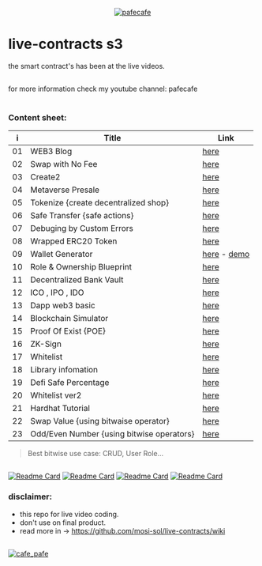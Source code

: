 <p align="center"> 
  <!-- <a href="https://twitter.com/cafe_pafe" target="blank"><img src="https://img.shields.io/twitter/follow/cafe_pafe?logo=twitter&style=plastic&labelColor=334455" alt="cafe_pafe" /></a>  --> 
<a href="https://youtube.com/pafecafe" target="blank"><img src="https://img.shields.io/badge/youtube-watch-red/follow/cafe_pafe?logo=youtube&style=plastic&logoColor=red&labelColor=334455" alt="pafecafe" /></a> 
</p>

# live-contracts s3
the smart contract's has been at the live videos.
##
for more information check my youtube channel: pafecafe

#
### Content sheet:

| i | Title | Link |
| --- | --- | --- |
| 01 | WEB3 Blog | [here](https://github.com/mosi-sol/live-contract-s3/tree/main/01-Web3%20Blog) | 
| 02 | Swap with No Fee | [here](https://github.com/mosi-sol/live-contract-s3/tree/main/02-Swap%20No%20Fee) | 
| 03 | Create2 | [here](https://github.com/mosi-sol/live-contract-s3/tree/main/03-%20Create2) | 
| 04 | Metaverse Presale | [here](https://github.com/mosi-sol/live-contract-s3/tree/main/04-Metaverse%20-%20sell%20lands%20logic) | 
| 05 | Tokenize {create decentralized shop} | [here](https://github.com/mosi-sol/live-contract-s3/tree/main/05-Tokenize) | 
| 06 | Safe Transfer {safe actions} | [here](https://github.com/mosi-sol/live-contract-s3/tree/main/06-SafeTransfer) | 
| 07 | Debuging by Custom Errors | [here](https://github.com/mosi-sol/live-contract-s3/tree/main/07-Error%20Debug) | 
| 08 | Wrapped ERC20 Token | [here](https://github.com/mosi-sol/live-contract-s3/tree/main/08-Wraped%20Token) | 
| 09 | Wallet Generator | [here](https://github.com/mosi-sol/live-contract-s3/tree/main/09-%20Wallet%20Generator%20Dapp) -  [demo](https://mosi-sol.github.io/Wallet-Web3/) | 
| 10 | Role & Ownership Blueprint | [here](https://github.com/mosi-sol/live-contract-s3/tree/main/10-Role%20base%20contract) | 
| 11 | Decentralized Bank Vault | [here](https://github.com/mosi-sol/live-contract-s3/tree/main/11-%20Decentralized%20Bank%20Vault) | 
| 12 | ICO , IPO , IDO | [here](https://github.com/mosi-sol/live-contract-s3/tree/main/12-%20ICO) | 
| 13 | Dapp web3 basic | [here](https://github.com/mosi-sol/live-contract-s3/tree/main/13-%20Dapp%20infrastructure) | 
| 14 | Blockchain Simulator | [here](https://github.com/mosi-sol/live-contract-s3/tree/main/14-Blockchain%20Simulator) | 
| 15 | Proof Of Exist {POE} | [here](https://github.com/mosi-sol/live-contract-s3/tree/main/15-Proof%20of%20Exist) | 
| 16 | ZK-Sign | [here](https://github.com/mosi-sol/live-contract-s3/tree/main/16-ZK-Signature) | 
| 17 | Whitelist | [here](https://github.com/mosi-sol/live-contract-s3/tree/main/17-%20WhiteList) | 
| 18 | Library infomation | [here](https://github.com/mosi-sol/live-contract-s3/tree/main/18-%20Library%20information) | 
| 19 | Defi Safe Percentage | [here](https://github.com/mosi-sol/live-contract-s3/tree/main/19-Defi%20Safe%20Percentage) | 
| 20 | Whitelist ver2 | [here](https://github.com/mosi-sol/live-contract-s3/tree/main/20-%20Whitelist%20Ver2) | 
| 21 | Hardhat Tutorial | [here](https://github.com/mosi-sol/live-contract-s3/tree/main/21-%20Hardhat%20Tutorial) | 
| 22 | Swap Value {using bitwaise operator} | [here](https://github.com/mosi-sol/live-contract-s3/tree/main/22-%20Swap%20Value) | 
| 23 | Odd/Even Number {using bitwise operators} | [here](https://github.com/mosi-sol/live-contract-s3/tree/main/23-%20Even%20Number) | 

> Best bitwise use case: CRUD, User Role...

##

[![Readme Card](https://github-readme-stats.vercel.app/api/pin/?username=mosi-sol&repo=live-contracts)](https://github.com/mosi-sol/live-contracts)
[![Readme Card](https://github-readme-stats.vercel.app/api/pin/?username=mosi-sol&repo=live-contracts-s2)](https://github.com/mosi-sol/live-contracts-s2)
[![Readme Card](https://github-readme-stats.vercel.app/api/pin/?username=mosi-sol&repo=live-contract-s3)](https://github.com/mosi-sol/live-contract-s3)
[![Readme Card](https://github-readme-stats.vercel.app/api/pin/?username=mosi-sol&repo=live-contracts-s4)](https://github.com/mosi-sol/live-contracts-s4)

### disclaimer:

- this repo for live video coding.
- don't use on final product.
- read more in -> https://github.com/mosi-sol/live-contracts/wiki

##
<div>
<span align="left"> 
<a href="https://github.com/mosi-sol/live-contract-s3" target="blank">
  <img src="https://img.shields.io/badge/License-MIT-blue?style=flat" alt="cafe_pafe" /></a>  
</span>
<!-- <span align="center"> 
<a href="https://img.shields.io/twitter/url?url=https%3A%2F%2Fgithub.com%2Fmosi-sol%2Flive-contract-s3" target="blank"><img src="https://img.shields.io/twitter/url?url=https%3A%2F%2Fgithub.com%2Fmosi-sol%2Flive-contract-s3" alt="pafecafe" /></a> 
</span> -->
</div>

